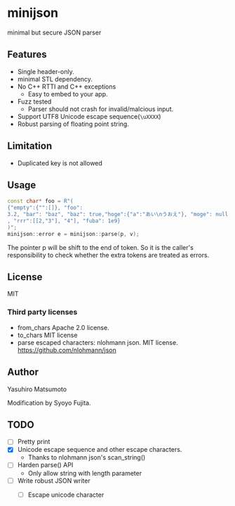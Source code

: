 # minijson

minimal but secure JSON parser

## Features

* Single header-only.
* minimal STL dependency.
* No C++ RTTI and C++ exceptions
  * Easy to embed to your app.
* Fuzz tested
  * Parser should not crash for invalid/malcious input.
* Support UTF8 Unicode escape sequence(`\uXXXX`)
* Robust parsing of floating point string.

## Limitation

* Duplicated key is not allowed

## Usage

```cpp
const char* foo = R"(
{"empty":{"":[]}, "foo":
3.2, "bar": "baz", "baz": true,"hoge":{"a":"あい\nうおえ"}, "moge": null, "zz": 255
, "rrr":[[2,"3"], "4"], "fuba": 1e9}
)";
minijson::error e = minijson::parse(p, v);
```

The pointer p will be shift to the end of token. So it is the caller's responsibility to check whether the extra tokens are treated as errors.

## License

MIT

### Third party licenses

* from_chars Apache 2.0 license.
* to_chars MIT license
* parse escaped characters: nlohmann json. MIT license. https://github.com/nlohmann/json

## Author

Yasuhiro Matsumoto

Modification by Syoyo Fujita.

## TODO

* [ ] Pretty print
* [x] Unicode escape sequence and other escape characters.
  * Thanks to nlohmann json's scan_string()
* [ ] Harden parse() API
  * Only allow string with length parameter
* [ ] Write robust JSON writer
  * [ ] Escape unicode character

